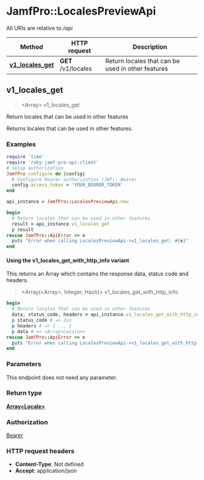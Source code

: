 # JamfPro::LocalesPreviewApi

All URIs are relative to */api*

| Method | HTTP request | Description |
| ------ | ------------ | ----------- |
| [**v1_locales_get**](LocalesPreviewApi.md#v1_locales_get) | **GET** /v1/locales | Return locales that can be used in other features  |


## v1_locales_get

> <Array<Locale>> v1_locales_get

Return locales that can be used in other features 

Returns locales that can be used in other features. 

### Examples

```ruby
require 'time'
require 'ruby-jamf-pro-api-client'
# setup authorization
JamfPro.configure do |config|
  # Configure Bearer authorization (JWT): Bearer
  config.access_token = 'YOUR_BEARER_TOKEN'
end

api_instance = JamfPro::LocalesPreviewApi.new

begin
  # Return locales that can be used in other features 
  result = api_instance.v1_locales_get
  p result
rescue JamfPro::ApiError => e
  puts "Error when calling LocalesPreviewApi->v1_locales_get: #{e}"
end
```

#### Using the v1_locales_get_with_http_info variant

This returns an Array which contains the response data, status code and headers.

> <Array(<Array<Locale>>, Integer, Hash)> v1_locales_get_with_http_info

```ruby
begin
  # Return locales that can be used in other features 
  data, status_code, headers = api_instance.v1_locales_get_with_http_info
  p status_code # => 2xx
  p headers # => { ... }
  p data # => <Array<Locale>>
rescue JamfPro::ApiError => e
  puts "Error when calling LocalesPreviewApi->v1_locales_get_with_http_info: #{e}"
end
```

### Parameters

This endpoint does not need any parameter.

### Return type

[**Array&lt;Locale&gt;**](Locale.md)

### Authorization

[Bearer](../README.md#Bearer)

### HTTP request headers

- **Content-Type**: Not defined
- **Accept**: application/json

